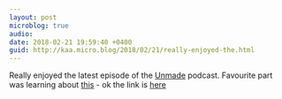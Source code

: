 ```yaml
---
layout: post
microblog: true
audio: 
date: 2018-02-21 19:59:40 +0400
guid: http://kaa.micro.blog/2018/02/21/really-enjoyed-the.html
---
```

Really enjoyed the latest episode of the [Unmade](https://www.unmade.fm/episodes/episode9) podcast. Favourite part was learning about [this](https://www.youtube.com/watch?v=dQw4w9WgXcQ) - ok the link is [here](https://en.wikipedia.org/wiki/Rickrolling)

